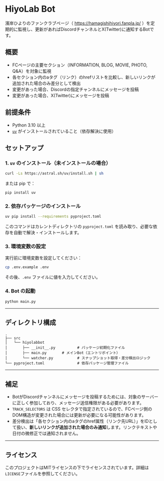 # HiyoLab Bot

濱岸ひよりのファンクラブページ（ https://hamagishihiyori.fanpla.jp/ ）を定期的に監視し、更新があればDiscordチャンネルとX(Twitter)に通知するBotです。

## 概要

- FCページの主要セクション（INFORMATION, BLOG, MOVIE, PHOTO, Q&A）を対象に監視
- 各セクション内のaタグ（リンク）のhrefリストを比較し、新しいリンクが追加された場合のみ差分として検出
- 変更があった場合、Discordの指定チャンネルにメッセージを投稿
- 変更があった場合、X(Twitter)にメッセージを投稿

## 前提条件

- Python 3.10 以上
- [`uv`](https://github.com/astral-sh/uv) がインストールされていること（依存解決に使用）

## セットアップ

### 1. `uv` のインストール（未インストールの場合）

```bash
curl -Ls https://astral.sh/uv/install.sh | sh
````

または pip で：

```bash
pip install uv
```

### 2. 依存パッケージのインストール

```bash
uv pip install --requirements pyproject.toml
```

このコマンドはカレントディレクトリの `pyproject.toml` を読み取り、必要な依存を自動で解決・インストールします。

### 3. 環境変数の設定

実行前に環境変数を設定してください：

```bash
cp .env.example .env
```

その後、`.env` ファイルに値を入力してください。

### 4. Bot の起動

```bash
python main.py
```

---

## ディレクトリ構成

```
.
├── src
│   └── hiyolabbot
│       ├── __init__.py          # パッケージ初期化ファイル
│       ├── main.py       # メインBot（エントリポイント）
│       └── watcher.py           # スナップショット取得・差分検出ロジック
└── pyproject.toml               # 依存パッケージ管理ファイル
```

---

## 補足

* BotがDiscordチャンネルにメッセージを投稿するためには、対象のサーバーに正しく参加しており、メッセージ送信権限がある必要があります。
* `TRACK_SELECTORS` は CSS セレクタで指定されているので、FCページ側のDOM構造が変更された場合には更新が必要になる可能性があります。
* 差分検出は「各セクション内のaタグのhref属性（リンク先URL）」をIDとして扱い、**新しいリンクが追加された場合のみ通知**します。リンクテキストや日付の微修正では通知されません。

---

## ライセンス

このプロジェクトはMITライセンスの下でライセンスされています。詳細は`LICENSE`ファイルを参照してください。
